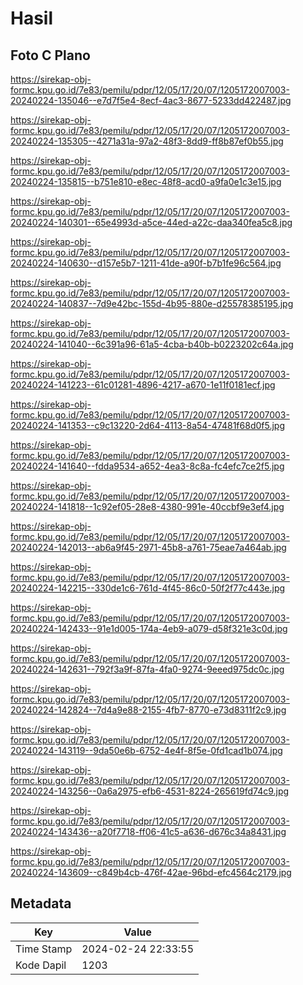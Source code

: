 # Hasil

## Foto C Plano

https://sirekap-obj-formc.kpu.go.id/7e83/pemilu/pdpr/12/05/17/20/07/1205172007003-20240224-135046--e7d7f5e4-8ecf-4ac3-8677-5233dd422487.jpg

https://sirekap-obj-formc.kpu.go.id/7e83/pemilu/pdpr/12/05/17/20/07/1205172007003-20240224-135305--4271a31a-97a2-48f3-8dd9-ff8b87ef0b55.jpg

https://sirekap-obj-formc.kpu.go.id/7e83/pemilu/pdpr/12/05/17/20/07/1205172007003-20240224-135815--b751e810-e8ec-48f8-acd0-a9fa0e1c3e15.jpg

https://sirekap-obj-formc.kpu.go.id/7e83/pemilu/pdpr/12/05/17/20/07/1205172007003-20240224-140301--65e4993d-a5ce-44ed-a22c-daa340fea5c8.jpg

https://sirekap-obj-formc.kpu.go.id/7e83/pemilu/pdpr/12/05/17/20/07/1205172007003-20240224-140630--d157e5b7-1211-41de-a90f-b7b1fe96c564.jpg

https://sirekap-obj-formc.kpu.go.id/7e83/pemilu/pdpr/12/05/17/20/07/1205172007003-20240224-140837--7d9e42bc-155d-4b95-880e-d25578385195.jpg

https://sirekap-obj-formc.kpu.go.id/7e83/pemilu/pdpr/12/05/17/20/07/1205172007003-20240224-141040--6c391a96-61a5-4cba-b40b-b0223202c64a.jpg

https://sirekap-obj-formc.kpu.go.id/7e83/pemilu/pdpr/12/05/17/20/07/1205172007003-20240224-141223--61c01281-4896-4217-a670-1e11f0181ecf.jpg

https://sirekap-obj-formc.kpu.go.id/7e83/pemilu/pdpr/12/05/17/20/07/1205172007003-20240224-141353--c9c13220-2d64-4113-8a54-47481f68d0f5.jpg

https://sirekap-obj-formc.kpu.go.id/7e83/pemilu/pdpr/12/05/17/20/07/1205172007003-20240224-141640--fdda9534-a652-4ea3-8c8a-fc4efc7ce2f5.jpg

https://sirekap-obj-formc.kpu.go.id/7e83/pemilu/pdpr/12/05/17/20/07/1205172007003-20240224-141818--1c92ef05-28e8-4380-991e-40ccbf9e3ef4.jpg

https://sirekap-obj-formc.kpu.go.id/7e83/pemilu/pdpr/12/05/17/20/07/1205172007003-20240224-142013--ab6a9f45-2971-45b8-a761-75eae7a464ab.jpg

https://sirekap-obj-formc.kpu.go.id/7e83/pemilu/pdpr/12/05/17/20/07/1205172007003-20240224-142215--330de1c6-761d-4f45-86c0-50f2f77c443e.jpg

https://sirekap-obj-formc.kpu.go.id/7e83/pemilu/pdpr/12/05/17/20/07/1205172007003-20240224-142433--91e1d005-174a-4eb9-a079-d58f321e3c0d.jpg

https://sirekap-obj-formc.kpu.go.id/7e83/pemilu/pdpr/12/05/17/20/07/1205172007003-20240224-142631--792f3a9f-87fa-4fa0-9274-9eeed975dc0c.jpg

https://sirekap-obj-formc.kpu.go.id/7e83/pemilu/pdpr/12/05/17/20/07/1205172007003-20240224-142824--7d4a9e88-2155-4fb7-8770-e73d8311f2c9.jpg

https://sirekap-obj-formc.kpu.go.id/7e83/pemilu/pdpr/12/05/17/20/07/1205172007003-20240224-143119--9da50e6b-6752-4e4f-8f5e-0fd1cad1b074.jpg

https://sirekap-obj-formc.kpu.go.id/7e83/pemilu/pdpr/12/05/17/20/07/1205172007003-20240224-143256--0a6a2975-efb6-4531-8224-265619fd74c9.jpg

https://sirekap-obj-formc.kpu.go.id/7e83/pemilu/pdpr/12/05/17/20/07/1205172007003-20240224-143436--a20f7718-ff06-41c5-a636-d676c34a8431.jpg

https://sirekap-obj-formc.kpu.go.id/7e83/pemilu/pdpr/12/05/17/20/07/1205172007003-20240224-143609--c849b4cb-476f-42ae-96bd-efc4564c2179.jpg


## Metadata

| Key        | Value               |
| ---------- | ------------------- |
| Time Stamp | 2024-02-24 22:33:55 |
| Kode Dapil | 1203                |



